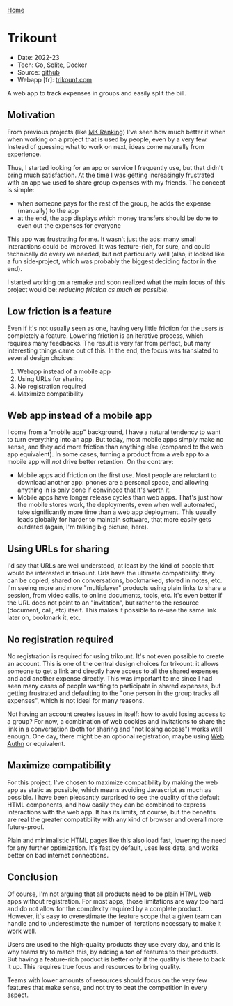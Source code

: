 [Home](/)

# Trikount
* Date: 2022-23
* Tech: Go, Sqlite, Docker
* Source: [github](https://github.com/thalkz/mkranking)
* Webapp [fr]: [trikount.com](https://trikount.com)

A web app to track expenses in groups and easily split the bill.

## Motivation
From previous projects (like [MK Ranking](/pages/mk_ranking)) I've seen how much better it when when working on a project that is used by people, even by a very few. Instead of guessing what to work on next, ideas come naturally from experience.

Thus, I started looking for an app or service I frequently use, but that didn't bring much satisfaction. At the time I was getting increasingly frustrated with an app we used to share group expenses with my friends. The concept is simple:

- when someone pays for the rest of the group, he adds the expense (manually) to the app
- at the end, the app displays which money transfers should be done to even out the expenses for everyone

This app was frustrating for me. It wasn't just the ads: many small interactions could be improved. It was feature-rich, for sure, and could technically do every we needed, but not particularly well (also, it looked like a fun side-project, which was probably the biggest deciding factor in the end).

I started working on a remake and soon realized what the main focus of this project would be: *reducing friction as much as possible*.

## Low friction is a feature
Even if it's not usually seen as one, having very little friction for the users *is* completely a feature. Lowering friction is an iterative process, which requires many feedbacks. The result is very far from perfect, but many interesting things came out of this. In the end, the focus was translated to several design choices:

1) Webapp instead of a mobile app
2) Using URLs for sharing
3) No registration required
4) Maximize compatibility

## Web app instead of a mobile app
I come from a "mobile app" background, I have a natural tendency to want to turn everything into an app. But today, most mobile apps simply make no sense, and they add more friction than anything else (compared to the web app equivalent). In some cases, turning a product from a web app to a mobile app will *not* drive better retention. On the contrary: 

- Mobile apps add friction on the first use. Most people are reluctant to download another app: phones are a personal space, and allowing anything in is only done if convinced that it's worth it.
- Mobile apps have longer release cycles than web apps. That's just how the mobile stores work, the deployments, even when well automated, take significantly more time than a web app deployment. This usually leads globally for harder to maintain software, that more easily gets outdated (again, I'm talking big picture, here).

## Using URLs for sharing
I'd say that URLs are well understood, at least by the kind of people that would be interested in trikount. Urls have the ultimate compatibility: they can be copied, shared on conversations, bookmarked, stored in notes, etc. I'm seeing more and more "multiplayer" products using plain links to share a session, from video calls, to online documents, tools, etc. It's even better if the URL does not point to an "invitation", but rather to the resource (document, call, etc) itself. This makes it possible to re-use the same link later on, bookmark it, etc.

## No registration required
No registration is required for using trikount. It's not even possible to create an account. This is one of the central design choices for trikount: it allows someone to get a link and directly have access to all the shared expenses and add another expense directly. This was important to me since I had seen many cases of people wanting to participate in shared expenses, but getting frustrated and defaulting to the "one person in the group tracks all expenses", which is not ideal for many reasons.

Not having an account creates issues in itself: how to avoid losing access to a group? For now, a combination of web cookies and invitations to share the link in a conversation (both for sharing and "not losing access") works well enough. One day, there might be an optional registration, maybe using [Web Authn](https://webauthn.io/) or equivalent.

## Maximize compatibility
For this project, I've chosen to maximize compatibility by making the web app as static as possible, which means avoiding Javascript as much as possible. I have been pleasantly surprised to see the quality of the default HTML components, and how easily they can be combined to express interactions with the web app. It has its limits, of course, but the benefits are real the greater compatibility with any kind of browser and overall more future-proof.

Plain and minimalistic HTML pages like this also load fast, lowering the need for any further optimization. It's fast by default, uses less data, and works better on bad internet connections.

## Conclusion
Of course, I'm not arguing that all products need to be plain HTML web apps without registration. For most apps, those limitations are way too hard and do not allow for the complexity required by a complete product. However, it's easy to overestimate the feature scope that a given team can handle and to underestimate the number of iterations necessary to make it work well.

Users are used to the high-quality products they use every day, and this is why teams try to match this, by adding a ton of features to their products. But having a feature-rich product is better only if the quality is there to back it up. This requires true focus and resources to bring quality.

Teams with lower amounts of resources should focus on the very few features that make sense, and not try to beat the competition in every aspect.
